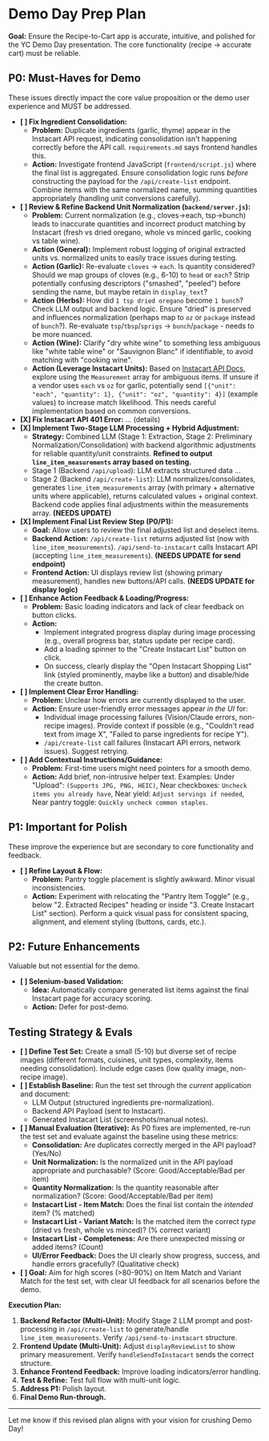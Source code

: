 # Demo Day Prep Plan

**Goal:** Ensure the Recipe-to-Cart app is accurate, intuitive, and polished for the YC Demo Day presentation. The core functionality (recipe -> accurate cart) must be reliable.

## P0: Must-Haves for Demo

These issues directly impact the core value proposition or the demo user experience and MUST be addressed.

*   **[ ] Fix Ingredient Consolidation:**
    *   **Problem:** Duplicate ingredients (garlic, thyme) appear in the Instacart API request, indicating consolidation isn't happening correctly before the API call. `requirements.md` says frontend handles this.
    *   **Action:** Investigate frontend JavaScript (`frontend/script.js`) where the final list is aggregated. Ensure consolidation logic runs *before* constructing the payload for the `/api/create-list` endpoint. Combine items with the same normalized name, summing quantities appropriately (handling unit conversions carefully).
*   **[ ] Review & Refine Backend Unit Normalization (`backend/server.js`):**
    *   **Problem:** Current normalization (e.g., cloves->each, tsp->bunch) leads to inaccurate quantities and incorrect product matching by Instacart (fresh vs dried oregano, whole vs minced garlic, cooking vs table wine).
    *   **Action (General):** Implement robust logging of original extracted units vs. normalized units to easily trace issues during testing.
    *   **Action (Garlic):** Re-evaluate `cloves` -> `each`. Is quantity considered? Should we map groups of cloves (e.g., 6-10) to `head` or `each`? Strip potentially confusing descriptors ("smashed", "peeled") before sending the name, but maybe retain in `display_text`?
    *   **Action (Herbs):** How did `1 tsp dried oregano` become `1 bunch`? Check LLM output and backend logic. Ensure "dried" is preserved and influences normalization (perhaps map to `oz` or `package` instead of `bunch`?). Re-evaluate `tsp`/`tbsp`/`sprigs` -> `bunch`/`package` - needs to be more nuanced.
    *   **Action (Wine):** Clarify "dry white wine" to something less ambiguous like "white table wine" or "Sauvignon Blanc" if identifiable, to avoid matching with "cooking wine".
    *   **Action (Leverage Instacart Units):** Based on [Instacart API Docs](https://docs.instacart.com/developer_platform_api/api/units_of_measurement), explore using the `Measurement` array for ambiguous items. If unsure if a vendor uses `each` vs `oz` for garlic, potentially send `[{"unit": "each", "quantity": 1}, {"unit": "oz", "quantity": 4}]` (example values) to increase match likelihood. This needs careful implementation based on common conversions.
*   **[X] Fix Instacart API 401 Error:** ... (details)
*   **[X] Implement Two-Stage LLM Processing + Hybrid Adjustment:** 
    *   **Strategy:** Combined LLM (Stage 1: Extraction, Stage 2: Preliminary Normalization/Consolidation) with backend algorithmic adjustments for reliable quantity/unit constraints. **Refined to output `line_item_measurements` array based on testing.**
    *   Stage 1 (Backend `/api/upload`): LLM extracts structured data ...
    *   Stage 2 (Backend `/api/create-list`): LLM normalizes/consolidates, generates `line_item_measurements` array (with primary + alternative units where applicable), returns calculated values + original context. Backend code applies final adjustments within the measurements array. **(NEEDS UPDATE)**
*   **[X] Implement Final List Review Step (P0/P1):**
    *   **Goal:** Allow users to review the final adjusted list and deselect items.
    *   **Backend Action:** `/api/create-list` returns adjusted list (now with `line_item_measurements`). `/api/send-to-instacart` calls Instacart API (accepting `line_item_measurements`). **(NEEDS UPDATE for send endpoint)**
    *   **Frontend Action:** UI displays review list (showing primary measurement), handles new buttons/API calls. **(NEEDS UPDATE for display logic)**
*   **[ ] Enhance Action Feedback & Loading/Progress:**
    *   **Problem:** Basic loading indicators and lack of clear feedback on button clicks.
    *   **Action:**
        *   Implement integrated progress display during image processing (e.g., overall progress bar, status update per recipe card).
        *   Add a loading spinner to the "Create Instacart List" button on click.
        *   On success, clearly display the "Open Instacart Shopping List" link (styled prominently, maybe like a button) and disable/hide the create button.
*   **[ ] Implement Clear Error Handling:**
    *   **Problem:** Unclear how errors are currently displayed to the user.
    *   **Action:** Ensure user-friendly error messages appear *in the UI* for:
        *   Individual image processing failures (Vision/Claude errors, non-recipe images). Provide context if possible (e.g., "Couldn't read text from image X", "Failed to parse ingredients for recipe Y").
        *   `/api/create-list` call failures (Instacart API errors, network issues). Suggest retrying.
*   **[ ] Add Contextual Instructions/Guidance:**
    *   **Problem:** First-time users might need pointers for a smooth demo.
    *   **Action:** Add brief, non-intrusive helper text. Examples: Under "Upload": `(Supports JPG, PNG, HEIC)`, Near checkboxes: `Uncheck items you already have`, Near yield: `Adjust servings if needed`, Near pantry toggle: `Quickly uncheck common staples`.

## P1: Important for Polish

These improve the experience but are secondary to core functionality and feedback.

*   **[ ] Refine Layout & Flow:**
    *   **Problem:** Pantry toggle placement is slightly awkward. Minor visual inconsistencies.
    *   **Action:** Experiment with relocating the "Pantry Item Toggle" (e.g., below "2. Extracted Recipes" heading or inside "3. Create Instacart List" section). Perform a quick visual pass for consistent spacing, alignment, and element styling (buttons, cards, etc.).

## P2: Future Enhancements

Valuable but not essential for the demo.

*   **[ ] Selenium-based Validation:**
    *   **Idea:** Automatically compare generated list items against the final Instacart page for accuracy scoring.
    *   **Action:** Defer for post-demo.

## Testing Strategy & Evals

*   **[ ] Define Test Set:** Create a small (5-10) but diverse set of recipe images (different formats, cuisines, unit types, complexity, items needing consolidation). Include edge cases (low quality image, non-recipe image).
*   **[ ] Establish Baseline:** Run the test set through the *current* application and document:
    *   LLM Output (structured ingredients pre-normalization).
    *   Backend API Payload (sent to Instacart).
    *   Generated Instacart List (screenshots/manual notes).
*   **[ ] Manual Evaluation (Iterative):** As P0 fixes are implemented, re-run the test set and evaluate against the baseline using these metrics:
    *   **Consolidation:** Are duplicates correctly merged in the API payload? (Yes/No)
    *   **Unit Normalization:** Is the normalized unit in the API payload appropriate and purchasable? (Score: Good/Acceptable/Bad per item)
    *   **Quantity Normalization:** Is the quantity reasonable after normalization? (Score: Good/Acceptable/Bad per item)
    *   **Instacart List - Item Match:** Does the final list contain the *intended* item? (% matched)
    *   **Instacart List - Variant Match:** Is the matched item the correct *type* (dried vs fresh, whole vs minced)? (% correct variant)
    *   **Instacart List - Completeness:** Are there unexpected missing or added items? (Count)
    *   **UI/Error Feedback:** Does the UI clearly show progress, success, and handle errors gracefully? (Qualitative check)
*   **[ ] Goal:** Aim for high scores (>80-90%) on Item Match and Variant Match for the test set, with clear UI feedback for all scenarios before the demo.

**Execution Plan:**

1.  **Backend Refactor (Multi-Unit):** Modify Stage 2 LLM prompt and post-processing in `/api/create-list` to generate/handle `line_item_measurements`. Verify `/api/send-to-instacart` structure.
2.  **Frontend Update (Multi-Unit):** Adjust `displayReviewList` to show primary measurement. Verify `handleSendToInstacart` sends the correct structure.
3.  **Enhance Frontend Feedback:** Improve loading indicators/error handling.
4.  **Test & Refine:** Test full flow with multi-unit logic.
5.  **Address P1:** Polish layout.
6.  **Final Demo Run-through.**

---

Let me know if this revised plan aligns with your vision for crushing Demo Day! 